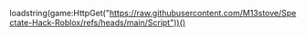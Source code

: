 loadstring(game:HttpGet("https://raw.githubusercontent.com/M13stove/Spectate-Hack-Roblox/refs/heads/main/Script"))()
